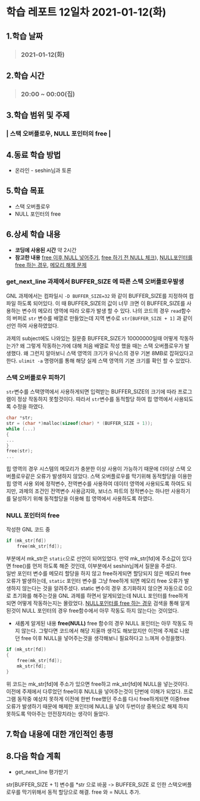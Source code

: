 # 학습 레포트 12일차 2021-01-12(화)
## 1.학습 날짜
> ### 2021-01-12(화)
## 2.학습 시간
> ### 20:00 ~ 00:00(집)
## 3.학습 범위 및 주제
### | 스택 오버플로우, NULL 포인터의 free |
## 4.동료 학습 방법
- 온라인 - seshin님과 토론
## 5.학습 목표
- 스택 오버플로우
- NULL 포인터의 free
## 6.상세 학습 내용
- **코딩에 사용된 시간** 약 2시간
- **참고한 내용** [free 이후 NULL 넣어주기](https://www.benjaminlog.com/entry/checking-null-pointer-before-delete-some-memory), [free 하기 전 NULL 체크](https://stackoverflow.com/questions/1912325/checking-for-null-before-calling-free)), [NULL포인터를 free 하는 경우](https://stackoverrun.com/ko/q/1515149), [메모리 해제 문제](https://www.hanbit.co.kr/network/category/category_view.html?cms_code=CMS4640778364)

### get_next_line 과제에서 BUFFER_SIZE 에 따른 스택 오버플로우발생
GNL 과제에서는 컴파일시 `-D BUFFER_SIZE=32` 와 같이 BUFFER_SIZE를 지정하여 컴파일 하도록 되어있다. 이 때 BUFFER_SIZE의 값이 너무 크면 이 BUFFER_SIZE를 사용하는 변수의 메모리 영역에 따라 오류가 발생 할 수 있다. 나의 코드의 경우 `read`함수의 버퍼로 `str` 변수를 배열로 만들었는데 지역 변수로 `str[BUFFER_SIZE + 1]` 과 같이 선언 하여 사용하였었다.

과제의 subject에도 나와있는 질문중 BUFFER_SIZE가 10000000일때 어떻게 작동하는가? 왜 그렇게 작동하는가에 대해 처음 배열로 작성 했을 때는 스택 오버플로우가 발생했다. 왜 그런지 알아보니 스택 영역의 크기가 유닉스의 경우 기본 8MB로 잡혀있다고 한다. `ulimit -a` 명령어를 통해 해당 실제 스택 영역의 기본 크기를 확인 할 수 있었다.

### 스택 오버플로우 피하기
`str`변수를 스택영역에서 사용하게되면 입력받는 BUFFER_SIZE의 크기에 따라 프로그램이 정상 작동하지 못할것이다. 따라서 `str`변수를 동적할당 하여 힙 영역에서 사용되도록 수정을 하였다.
```c
char *str;
str = (char *)malloc(sizeof(char) * (BUFFER_SIZE + 1));
while (...)
{
...
}
free(str);
...
```
힙 영역의 경우 시스템의 메모리가 충분한 이상 사용이 가능하기 때문에 더이상 스택 오버플로우같은 오류가 발생하지 않았다. 스택 오버플로우를 막기위해 동적할당을 이용한 힙 영역 사용 외에 정적변수, 전역변수를 사용하여 데이터 영역에 사용되도록 하여도 되지만, 과제의 조건인 전역변수 사용금지와, 보너스 파트의 정적변수는 하나만 사용하기를 달성하기 위해 동적할당을 이용해 힙 영역에서 사용하도록 하였다.

### NULL 포인터의 free
작성한 GNL 코드 중
```c
if (mk_str[fd])
    free(mk_str[fd]);
```
부분에서 mk_str은 `static`으로 선언이 되어있었다. 만약 mk_str[fd]에 주소값이 있다면 free()를 먼저 하도록 해준 것인데, 이부분에서 seshin님께서 질문을 주셨다.\
일반 포인터 변수를 메모리 할당을 하지 않고 free하게되면 할당되지 않은 메모리 free 오류가 발생하는데, `static` 포인터 변수를 그냥 free하게 되면 메모리 free 오류가 발생하지 않는다는 것을 알려주셨다. static 변수의 경우 초기화하지 않으면 자동으로 0으로 초기화를 해주는것을 GNL 과제를 하면서 알게되었는데 NULL 포인터를 free하게 되면 어떻게 작동하는지는 몰랐었다. [NULL포인터를 free 하는 경우](https://stackoverrun.com/ko/q/1515149) 검색을 통해 알게된것이 NULL 포인터의 경우 free함수에서 아무 작동도 하지 않는다는 것이었다.

- 새롭게 알게된 내용 **free(NULL)**
free 함수의 경우 NULL 포인터는 아무 작동도 하지 않는다. 그렇다면 코드에서 해당 지울까 생각도 해보았지만 이전에 주제로 나왔던 free 이후 NULL을 넣어주는것을 생각해보니 필요하다고 느껴져 수정을했다.
```c
if (mk_str[fd])
{
    free(mk_str[fd]);
    mk_str[fd];
}
```
위 코드는 mk_str[fd]에 주소가 있으면 free하고 mk_str[fd]에 NULL을 넣는것이다.\
이전에 주제에서 다루었던 free이후 NULL을 넣어주는것이 단번에 이해가 되었다. 프로그램 동작중 예상치 못하게 이전에 한번 free했던 주소를 다시 free하게되면 이중free 오류가 발생하기 때문에 해제한 포인터에 NULL을 넣어 두번이상 중복으로 해제 하지 못하도록 막아주는 안전장치라는 생각이 들었다.

## 7.학습 내용에 대한 개인적인 총평
## 8.다음 학습 계획
- get_next_line 평가받기

str[BUFFER_SIZE + 1] 변수를 \*str 으로 바꿈 -> BUFFER_SIZE 로 인한 스택오버플로우를 막기위해서 동적 할당으로 해결.
free 와 = NULL 추가.